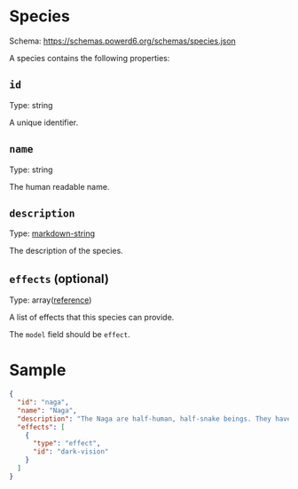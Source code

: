 # Species

Schema: https://schemas.powerd6.org/schemas/species.json

A species contains the following properties:

## `id`

Type: string

A unique identifier.

## `name`

Type: string

The human readable name.

## `description`

Type: [markdown-string](markdown-string.md)

The description of the species.

## `effects` (optional)

Type: array([reference](reference.md))

A list of effects that this species can provide.

The `model` field should be `effect`.

# Sample

```json
{
  "id": "naga",
  "name": "Naga",
  "description": "The Naga are half-human, half-snake beings. They have snake-like tails in place of legs, as well as scaled skin on their forearms and backs.",
  "effects": [
    {
      "type": "effect",
      "id": "dark-vision"
    }
  ]
}
```